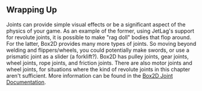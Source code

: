 ## Wrapping Up

Joints can provide simple visual effects or be a significant aspect of the
physics of your game.  As an example of the former, using JetLag's support for
revolute joints, it is possible to make "rag doll" bodies that flop around.  For
the latter, Box2D provides many more types of joints.  So moving beyond welding
and flippers/wheels, you could potentially make swords, or use a prismatic joint
as a slider (a forklift?).  Box2D has pulley joints, gear joints, wheel
joints, rope joints, and friction joints.  There are also motor joints and wheel
joints, for situations where the kind of revolute joints in this chapter aren't
sufficient.  More information can be found in the [Box2D Joint
Documentation](https://box2d.org/documentation/md__d_1__git_hub_box2d_docs_dynamics.html#autotoc_md81).
